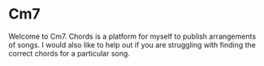 # Cm7

Welcome to Cm7. Chords is a platform for myself to publish arrangements of songs. I would also like to help out if you are struggling with finding the correct chords for a particular song. 
